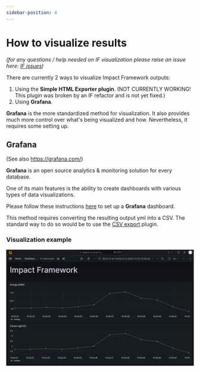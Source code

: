 ```yaml
---
sidebar-position: 4
---
```


# How to visualize results

_(for any questions / help needed on IF visualization please raise an issue here: [IF issues](https://github.com/Green-Software-Foundation/if/issues))_

There are currently 2 ways to visualize Impact Framework outputs:
1. Using the **Simple HTML Exporter plugin**. (NOT CURRENTLY WORKING! This plugin was broken by an IF refactor and is not yet fixed.)
2. Using **Grafana**.

**Grafana** is the more standardized method for visualization. It also provides much more control over what's being visualized and how. Nevertheless, it requires some setting up.


## Grafana

(See also https://grafana.com/)

**Grafana** is an open source analytics & monitoring solution for every database.

One of its main features is the ability to create dashboards with various types of data visualizations.

Please follow these instructions [here](https://github.com/Green-Software-Foundation/if/blob/dev/grafana/IF_GRAFANA_SETUP.md) to set up a **Grafana** dashboard.

This method requires converting the resulting output yml into a CSV. The standard way to do so would be to use the [CSV export](https://github.com/Green-Software-Foundation/if-plugins/tree/main/src/lib/csv-export) plugin.

### Visualization example

![img.png](grafana-sample.png)
